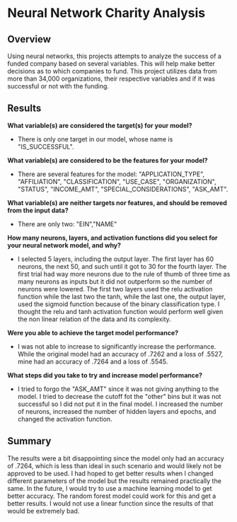 # Neural Network Charity Analysis

## Overview

Using neural networks, this projects attempts to analyze the success of a funded company based on several variables. This will help make better decisions as to which companies to fund. This project utilizes data from more than 34,000 organizations, their respective variables and if it was successful or not with the funding.

## Results

**What variable(s) are considered the target(s) for your model?**

- There is only one target in our model, whose name is "IS_SUCCESSFUL".

**What variable(s) are considered to be the features for your model?**

- There are several features for the model: "APPLICATION_TYPE", "AFFILIATION", "CLASSIFICATION", "USE_CASE", "ORGANIZATION", "STATUS", "INCOME_AMT", "SPECIAL_CONSIDERATIONS", "ASK_AMT".

**What variable(s) are neither targets nor features, and should be removed from the input data?**

- There are only two: "EIN","NAME"

**How many neurons, layers, and activation functions did you select for your neural network model, and why?**

- I selected 5 layers, including the output layer. The first layer has 60 neurons, the next 50, and such until it got to 30 for the fourth layer. The first trial had way more neurons due to the rule of thumb of three time as many neurons as inputs but it did not outperform so the number of neurons were lowered. The first two layers used the relu activation function while the last two the tanh, while the last one, the output layer, used the sigmoid function because of the binary classification type. I thought the relu and tanh activation function would perform well given the non linear relation of the data and its complexity.

**Were you able to achieve the target model performance?**

- I was not able to increase to significantly increase the performance. While the original model had an accuracy of .7262 and a loss of .5527, mine had an accuracy of .7264 and a loss of .5545.

**What steps did you take to try and increase model performance?**

- I tried to forgo the "ASK_AMT" since it was not giving anything to the model. I tried to decrease the cutoff fot the "other" bins but it was not successful so I did not put it in the final model. I increased the number of neurons, increased the number of hidden layers and epochs, and changed the activation function.

## Summary

The results were a bit disappointing since the model only had an accuracy of .7264, which is less than ideal in such scenario and would likely not be approved to be used. I had hoped to get better results when I changed different parameters of the model but the results remained practically the same. In the future, I would try to use a machine learning model to get better accuracy. The random forest model could work for this and get a better results. I would not use a linear function since the results of that would be extremely bad.

